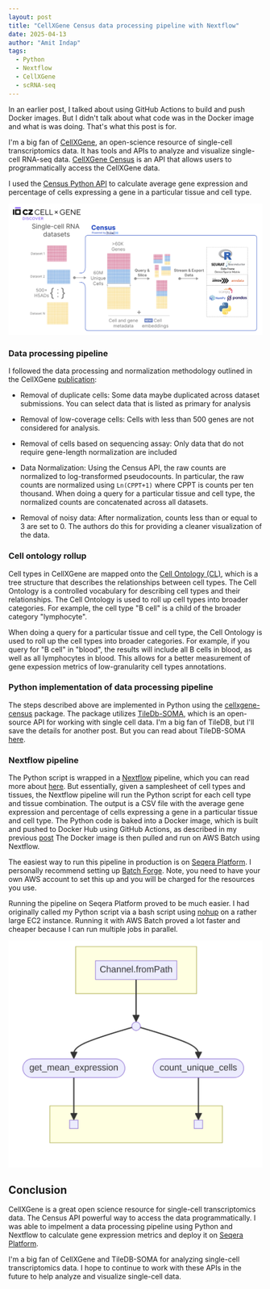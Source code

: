 ```yaml
---
layout: post
title: "CellXGene Census data processing pipeline with Nextflow"
date: 2025-04-13
author: "Amit Indap"
tags:
  - Python
  - Nextflow
  - CellXGene
  - scRNA-seq
---
```


In an earlier post, I talked about using GitHub Actions to build and push Docker images. But I didn't talk about what code was in the Docker image and what is was doing.  That's what this post is for. 

I'm a big fan of [CellXGene](https://cellxgene.cziscience.com/), an open-science resource of single-cell transcriptomics data. It has tools and APIs to analyze and visualize single-cell RNA-seq data. [CellXGene Census](https://chanzuckerberg.github.io/cellxgene-census/index.html) is an API that allows users to programmatically access the CellXGene data. 

I used the  [Census Python API](https://chanzuckerberg.github.io/cellxgene-census/cellxgene_census_docsite_quick_start.html#python-quick-start) to calculate average gene expression and percentage of cells expressing a gene in a particular tissue and cell type. 

![CellXgene Census](/docs/assets/cellxgene-census.png)

### Data processing pipeline

I followed the data processing and normalization methodology outlined in the CellXGene [publication](https://academic.oup.com/nar/article/53/D1/D886/7912032#499330958):

* Removal of duplicate cells: Some data maybe duplicated across dataset submissions. You can select data that is listed as primary for analysis

* Removal of low-coverage cells: Cells with less than 500 genes are not considered for analysis. 

* Removal of cells based on sequencing assay: Only data that do not require gene-length normalization are included

* Data Normalization: Using the Census API, the raw counts are normalized to log-transformed pseudocounts. In particular, the raw counts are normalized using ```Ln(CPPT+1)``` where CPPT is counts per ten thousand. When doing a query for a particular tissue and cell type, the normalized counts are concatenated across all datasets.

* Removal of noisy data: After normalization, counts less than or equal to 3 are set to 0. The authors do this for providing a cleaner visualization of the data. 

### Cell ontology rollup

Cell types in CellXGene are mapped onto the [Cell Ontology (CL)](https://www.ebi.ac.uk/ols4/ontologies/cl), which is a tree structure that describes the relationships between cell types. The Cell Ontology is a controlled vocabulary for describing cell types and their relationships. The Cell Ontology is used to roll up cell types into broader categories. For example, the cell type "B cell" is a child of the broader category "lymphocyte".

When doing a query for a particular tissue and cell type, the Cell Ontology is used to roll up the cell types into broader categories. For example, if you query for "B cell" in "blood", the results will include all B cells in blood, as well as all lymphocytes in blood. This allows for a better measurement of gene expession metrics of low-granularity cell types annotations. 

### Python implementation of data processing pipeline

The steps described above are implemented in Python using the [cellxgene-census](https://github.com/chanzuckerberg/cellxgene-census) package. The package utilizes [TileDb-SOMA](https://github.com/single-cell-data/TileDB-SOMA), which is an open-source API for working with single cell data. I'm a big fan of TileDB, but I'll save the details for another post. But you can read about TileDB-SOMA [here](https://github.com/single-cell-data/TileDB-SOMA). 




### Nextflow pipeline

The Python script is wrapped in a [Nextflow](https://www.nextflow.io/) pipeline, which you can read more about [here](https://github.com/indapa/indapa-CellXGene/tree/master?tab=readme-ov-file#description-of-the-pipeline). But essentially, given a samplesheet of cell types and tissues, the Nextflow pipeline will run the Python script for each cell type and tissue combination. The output is a CSV file with the average gene expression and percentage of cells expressing a gene in a particular tissue and cell type. The Python code is baked into a Docker image, which is built and pushed to Docker Hub using GitHub Actions, as described in my previous [post](https://indapa.github.io/2025/04/08/github-actions.html) The Docker image is then pulled and run on AWS Batch using Nextflow.

The easiest way to run this pipeline in production is on [Seqera Platform](https://seqera.io/platform/). I personally recommend setting up [Batch Forge](https://docs.seqera.io/platform-cloud/compute-envs/aws-batch#tower-forge). Note, you need to have your own AWS account to set this up and you will be charged for the resources you use. 

Running the pipeline on Seqera Platform proved to be much easier. I had originally called  my Python script via a bash script using [nohup](https://en.wikipedia.org/wiki/Nohup) on a rather large EC2 instance. Running it with AWS Batch proved a lot faster and cheaper because I can run multiple jobs in parallel.

![CellXgene Census](/docs/assets/cellxgene-nextflow.png)



## Conclusion

CellXGene is a great open science resource for single-cell transcriptomics data. The Census API powerful  way to access the data programmatically. I was able to impelment a data processing pipeline using Python and Nextflow to calculate gene expression metrics and deploy it on [Seqera Platform](https://seqera.io/platform/). 

I'm a big fan of CellXGene and TileDB-SOMA for analyzing single-cell transcriptomics data. I hope to continue to work with these APIs in the future to help analyze and visualize single-cell data.






